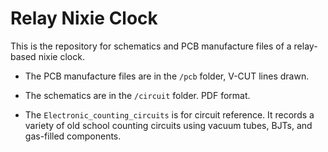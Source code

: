 # Relay Nixie Clock

This is the repository for schematics and PCB manufacture files of a relay-based nixie clock.

* The PCB manufacture files are in the `/pcb` folder, V-CUT lines drawn.

* The schematics are in the `/circuit` folder. PDF format.

* The `Electronic_counting_circuits` is for circuit reference. It records a variety of old school counting circuits using vacuum tubes, BJTs, and gas-filled components.
